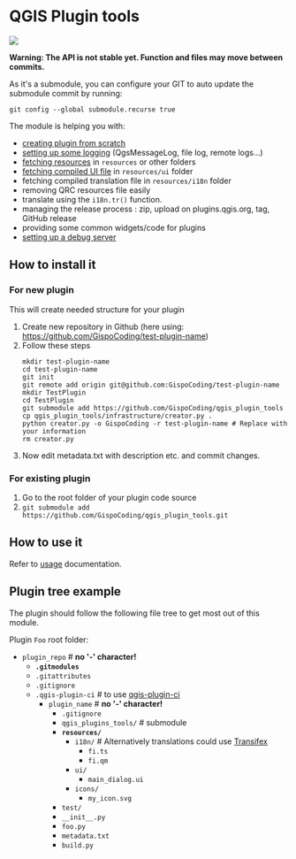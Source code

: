 # QGIS Plugin tools
![](https://github.com/GispoCoding/qgis_plugin_tools/workflows/Tests/badge.svg)


**Warning: The API is not stable yet. Function and files may move between commits.**

As it's a submodule, you can configure your GIT to auto update the submodule commit by running:

`git config --global submodule.recurse true`

The module is helping you with:
* [creating plugin from scratch](./README.md#For-new-plugin)
* [setting up some logging](docs/usage.md#Logging) (QgsMessageLog, file log, remote logs...)
* [fetching resources](docs/usage.md#Resource-tools) in `resources` or other folders
* [fetching compiled UI file](docs/usage.md#Resource-tools) in `resources/ui` folder
* fetching compiled translation file in `resources/i18n` folder
* removing QRC resources file easily
* translate using the `i18n.tr()` function.
* managing the release process : zip, upload on plugins.qgis.org, tag, GitHub release
* providing some common widgets/code for plugins
* [setting up a debug server](docs/usage.md#Debug-server)

## How to install it

### For new plugin
This will create needed structure for your plugin

1. Create new repository in Github (here using: https://github.com/GispoCoding/test-plugin-name)
2. Follow these steps
    ```shell script
    mkdir test-plugin-name
    cd test-plugin-name
    git init
    git remote add origin git@github.com:GispoCoding/test-plugin-name
    mkdir TestPlugin
    cd TestPlugin
    git submodule add https://github.com/GispoCoding/qgis_plugin_tools
    cp qgis_plugin_tools/infrastructure/creator.py .
    python creator.py -o GispoCoding -r test-plugin-name # Replace with your information
    rm creator.py
    ```
3. Now edit metadata.txt with description etc. and commit changes.

### For existing plugin
1. Go to the root folder of your plugin code source
2. `git submodule add https://github.com/GispoCoding/qgis_plugin_tools.git`


## How to use it

Refer to [usage](docs/usage.md) documentation.


## Plugin tree example

The plugin should follow the following file tree to get most out of this module.

Plugin `Foo` root folder:
* `plugin_repo` # **no '-' character!**
    * **`.gitmodules`**
    * `.gitattributes`
    * `.gitignore`
    * `.qgis-plugin-ci` # to use [qgis-plugin-ci](https://github.com/opengisch/qgis-plugin-ci)
        * `plugin_name` # **no '-' character!**
            * `.gitignore`
          * `qgis_plugins_tools/` # submodule
          * **`resources/`**
            * `i18n/` # Alternatively translations could use [Transifex](infrastructure/template/root/docs/development.md#Translating)
              * `fi.ts`
              * `fi.qm`
            * `ui/`
              * `main_dialog.ui`
            * `icons/`
              * `my_icon.svg`
          * `test/`
          * `__init__.py`
          * `foo.py`
          * `metadata.txt`
          * `build.py`
